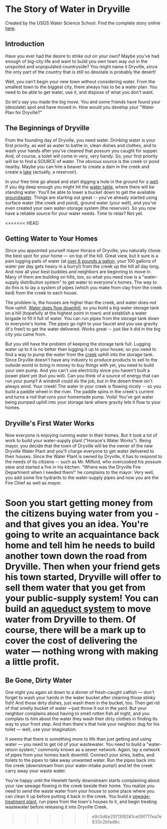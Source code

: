 # The Story of Water in Dryville

Created by the USGS Water Science School. Find the complete story online [here](https://www.usgs.gov/special-topic/water-science-school/science/story-water-dryville).

## Introduction

Have you ever had the desire to strike out on your own? Maybe you've had enough of big-city life and want to build you own town way out in the unspoiled and unpopulated countryside? You might name it Dryville, since the only part of the country that is still so desolate is probably the desert!

Well, you can't begin your new town without considering water. From the smallest town to the biggest city, there always has to be a water plan. You need to be able to get water, use it, and dispose of what you don't want.

So let's say you made the big move. You and some friends have found your (desolate) spot and have moved in. How would you develop your "Water Plan for Dryville?"

## The Beginnings of Dryville

From the founding day of Dryville, you need water. Drinking water is your first priority, as well as water to bathe in, clean dishes and clothes, and to wash your hands after you've cleaned that possum you caught for supper. And, of course, a toilet will come in very, very handy. So, your first priority will be to find a SOURCE of water. The obvious source is the creek or pond nearby. Maybe you can hire a beaver to create a dam in the creek and create a [lake](https://www.usgs.gov/special-topic/water-science-school/science/lakes-and-reservoirs) (actually, a reservoir).

In your free time go ahead and start digging a hole in the ground for a [well](https://www.usgs.gov/special-topic/water-science-school/science/groundwater-wells). If you dig deep enough you might hit the [water table](https://www.usgs.gov/special-topic/water-science-school/science/aquifers-and-groundwater), where there will be standing water. You'll be able to lower a bucket down to get the available [groundwater](https://www.usgs.gov/special-topic/water-science-school/science/groundwater-what-groundwater). Things are starting out great -- you've already started using surface water (the creek and pond), ground water (your well), and you've even created your own water-storage system (the reservoir). So you now have a reliable source for your water needs. Time to relax? Not yet.

<<<<<<< HEAD
## Getting Water to Your Homes

Since you appointed yourself mayor Horace of Dryville, you naturally chose the best spot for your home — on top of the hill. Great view, but it sure is a pain lugging pails of water (at [over 8 pounds a gallon](https://www.usgs.gov/special-topics/water-science-school/science/water-density), your 100 gallons of water per day gets heavy in a hurry!) from the creek up the hill all day long. And now all your best buddies and neighbors are beginning to move in. Many of them are building on hills, too, so what you need now is a "water-supply distribution system" to get water to everyone's homes. The way to do this is to lay a system of pipes (which you make from clay from the creek bed) from the creek to each house.

The problem is, the houses are higher than the creek, and water does not flow uphill. [Water does flow downhill](https://www.usgs.gov/special-topics/water-science-school/science/watersheds-and-drainage-basins), so you build a big water storage tank on a hill (hopefully at the highest point in town) and establish a water brigade to fill it full of water. You can run pipes from the storage tank down to everyone's home. The pipes go right to your faucet and you use gravity (it's free!) to get the water delivered. Works great -- just like it did in the big city you came from.

But you still have the problem of keeping the storage tank full. Lugging water up to it is no better than lugging it up to your house; so you need to find a way to pump the water from the [creek](https://www.usgs.gov/special-topics/water-science-school/science/rivers-streams-and-creeks) uphill into the storage tank. Since Dryville doesn't have any industry to produce products to sell to the outside world to bring in money to buy things with yet, you need to build your own pump. And you can't use electricity since you haven't built a power plant yet (but you will). Can you think of a source of energy that can run your pump? A windmill could do the job, but in the desert there isn't always wind. Your creek! The water in your creek is flowing nicely -- so you build a paddle wheel in the river. The paddle spins in the creek's current and turns a rod that runs your homemade pump. Voila! You've got water being pumped uphill into your storage tank where gravity lets it flow to your homes.

## Dryville's First Water Works

Now everyone is enjoying running water in their homes. But it took a lot of work to build your water-supply plant ("Horace's Water Works"). Being mayor, you decide that the town of Dryville will be the owner of the new Dryville Water Plant and you'll charge everyone to get water delivered to their houses. Since the Water Plant is owned by Dryville, it has to respond to the needs of its citizens -- such as Mr. Milford, who overcooked his possum stew and started a fire in his kitchen. "Where was the Dryville Fire Department when I needed them!" he complains to the mayor. Very well, you add some fire hydrants to the water-supply pipes and now you are the Fire Chief as well as mayor.

Soon you start getting money from the citizens buying water from you - and that gives you an idea. You're going to write an acquaintance back home and tell him he needs to build another town down the road from Dryville. Then when your friend gets his town started, Dryville will offer to sell them water that you get from your public-supply system! You can build an [aqueduct system](https://www.usgs.gov/special-topics/water-science-school/science/aqueducts-move-water-past-and-today) to move water from Dryville to them. Of course, there will be a mark up to cover the cost of delivering the water — nothing wrong with making a little profit.
=======
## Be Gone, Dirty Water

One night you again sit down to a dinner of fresh-caught catfish — don't forget to wash your hands in the water bucket after cleaning those stinky fish! And those dirty dishes, just wash them in the bucket, too. Then get rid of that smelly bucket of water —just throw it out in the yard. But your neighbor complains about having to smell rotten fish all night, and you complain to him about the water they wash their dirty clothes in finding its way to your front step. And then there's that hole your neighbor dug for his toilet — well, use your imagination.

It seems that there is something more to life than just getting and using water — you need to get rid of your wastewater. You need to build a "water-return system," commonly known as a sewer network. Again, lay a network of pipes from your homes back downhill. Connect your sinks, baths, and toilets to the pipes to take away unwanted water. Run the pipes back into the creek (downstream from your water-intake pump!) and let the creek carry away your waste water.

You're happy until the Hewlett family downstream starts complaining about your raw sewage flowing in the creek beside their home. You realize you need to send the waste water from your house to some place where you can clean it up before putting it back in the creek. You build a [sewage-treatment plant](https://www.usgs.gov/special-topic/water-science-school/science/wastewater-treatment-water-use-united-states), run pipes from the town's houses to it, and begin treating wastewater before releasing it into Dryville Creek.
>>>>>>> e9c5d6e25f13f8381ce09f717ea7e833c2bfad6c
